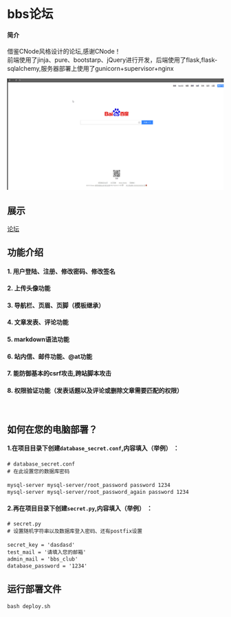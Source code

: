 # bbs论坛<br>
#### 简介
借鉴CNode风格设计的论坛,感谢CNode！<br>
前端使用了jinja、pure、bootstarp、jQuery进行开发，后端使用了flask,flask-sqlalchemy,服务器部署上使用了gunicorn+supervisor+nginx


![demo](https://github.com/CHIKITCHONG/bbs/blob/master/demo.gif)
<br>

## 展示
[论坛](http://193.112.171.150)<br>

## 功能介绍
#### 1. 用户登陆、注册、修改密码、修改签名
#### 2. 上传头像功能
#### 3. 导航栏、页眉、页脚（模板继承）
#### 4. 文章发表、评论功能
#### 5. markdown语法功能
#### 6. 站内信、邮件功能、@at功能
#### 7. 能防御基本的csrf攻击,跨站脚本攻击
#### 8. 权限验证功能（发表话题以及评论或删除文章需要匹配的权限）
<br>

## 如何在您的电脑部署？
#### 1.在项目目录下创建`database_secret.conf`,内容填入（举例） ：<br>
```
# database_secret.conf
# 在此设置您的数据库密码

mysql-server mysql-server/root_password password 1234
mysql-server mysql-server/root_password_again password 1234
```


#### 2.再在项目目录下创建`secret.py`,内容填入（举例） ：<br>
```
# secret.py
# 设置随机字符串以及数据库登入密码、还有postfix设置

secret_key = 'dasdasd'
test_mail = '请填入您的邮箱'
admin_mail = 'bbs_club'
database_password = '1234'

```
## 运行部署文件
```bash deploy.sh```
